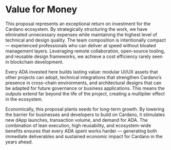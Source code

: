 # Value for Money

This proposal represents an exceptional return on investment for the Cardano ecosystem. By strategically structuring the work, we have eliminated unnecessary expenses while maintaining the highest level of technical and design quality. The team composition is intentionally compact — experienced professionals who can deliver at speed without bloated management layers. Leveraging remote collaboration, open-source tooling, and reusable design frameworks, we achieve a cost efficiency rarely seen in blockchain development.

Every ADA invested here builds lasting value: modular UI/UX assets that other projects can adopt, technical integrations that strengthen Cardano’s presence in cross-chain environments, and architectural designs that can be adapted for future governance or business applications. This means the outputs extend far beyond the life of the project, creating a multiplier effect in the ecosystem.

Economically, this proposal plants seeds for long-term growth. By lowering the barrier for businesses and developers to build on Cardano, it stimulates new dApp launches, transaction volume, and demand for ADA. The combination of lean execution, high reusability, and ecosystem-wide benefits ensures that every ADA spent works harder — generating both immediate deliverables and sustained economic impact for Cardano in the years ahead.
